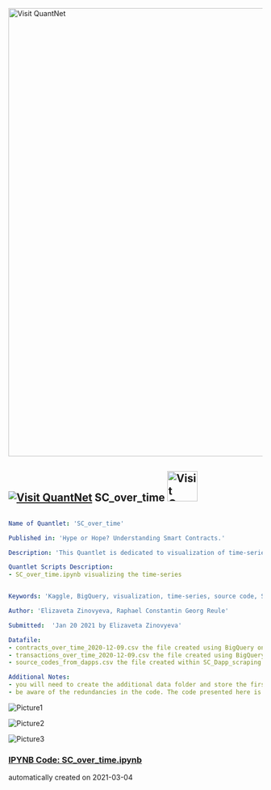 [<img src="https://github.com/QuantLet/Styleguide-and-FAQ/blob/master/pictures/banner.png" width="888" alt="Visit QuantNet">](http://quantlet.de/)

## [<img src="https://github.com/QuantLet/Styleguide-and-FAQ/blob/master/pictures/qloqo.png" alt="Visit QuantNet">](http://quantlet.de/) **SC_over_time** [<img src="https://github.com/QuantLet/Styleguide-and-FAQ/blob/master/pictures/QN2.png" width="60" alt="Visit QuantNet 2.0">](http://quantlet.de/)

```yaml

Name of Quantlet: 'SC_over_time'

Published in: 'Hype or Hope? Understanding Smart Contracts.'

Description: 'This Quantlet is dedicated to visualization of time-series of the amount of Smart contracts created since the invention of Ethereum'

Quantlet Scripts Description:
- SC_over_time.ipynb visualizing the time-series


Keywords: 'Kaggle, BigQuery, visualization, time-series, source code, Solidity, smart contracts'

Author: 'Elizaveta Zinovyeva, Raphael Constantin Georg Reule'

Submitted:  'Jan 20 2021 by Elizaveta Zinovyeva'

Datafile:
- contracts_over_time_2020-12-09.csv the file created using BigQuery on Kaggle https://www.kaggle.com/bigquery/ethereum-blockchain https://www.kaggle.com/lizzzi1/contracts-over-time (the notebooks can also be found here, but the application requires the Ethereum BigQuery dataset on Kaggle)
- transactions_over_time_2020-12-09.csv the file created using BigQuery on Kaggle https://www.kaggle.com/lizzzi1/transactions-over-time
- source_codes_from_dapps.csv the file created within SC_Dapp_scraping quanlet

Additional Notes:
- you will need to create the additional data folder and store the first two datafiles there
- be aware of the redundancies in the code. The code presented here is not made for production (neither it is optimized for production). It's purpose is solely to see and to be able to compare all the numbers presented in the paper

```

![Picture1](contracts_over_time.png)

![Picture2](contracts_over_time_with_dapps.png)

![Picture3](contracts_over_time_with_t.png)

### [IPYNB Code: SC_over_time.ipynb](SC_over_time.ipynb)


automatically created on 2021-03-04